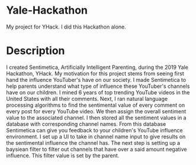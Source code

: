 # Yale-Hackathon
My project for YHack. I did this Hackathon alone. 

# Description 
I created Sentimetica, Artificially Intelligent Parenting, during the 2019 Yale Hackathon, YHack. My motivation for this project stems from seeing first hand the influence YouTuber's have on our society. I made Sentimetica to help parents understand what type of influence these YouTuber's channels have on our children. I mined 6 years of top trending YouTube videos in the United States with all their comments. Next, I ran natural language processing algorithms to find the sentimental value of every comment on every post for every YouTube video. We then assign the overall sentiment value to the associated channel. I then stored all the sentiment values in a database with corresponding channel names. From this database Sentimetica can give you feedback to your children's YouTube influence environment. I set up a UI to take in channel name input to give results on the sentimental influence the channel has. The next step is setting up a baysiean filter to filter out channels that have over a said amount negative influence. This filter value is set by the parent.
